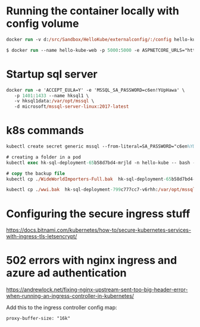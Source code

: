 # Running the container locally with config volume
```ps
docker run -v d:/src/Sandbox/HelloKube/externalconfig/:/config hello-kube-service

$ docker run --name hello-kube-web -p 5000:5000 -e ASPNETCORE_URLS="http://*:5000" -v d:/src/Sandbox/HelloKube/externalconfig/:/config snpcontainers2.az urecr.io/hello-kube-web

```
# Startup sql server
```ps
docker run -e 'ACCEPT_EULA=Y' -e 'MSSQL_SA_PASSWORD=c6en!YUpHawa' \
   -p 1401:1433 --name hksql1 \
   -v hksql1data:/var/opt/mssql \
   -d microsoft/mssql-server-linux:2017-latest
```

# k8s commands
```ps
kubectl create secret generic mssql --from-literal=SA_PASSWORD="c6en%YUpHawa" -n hello-kube

# creating a folder in a pod
kubectl exec hk-sql-deployment-65b58d7bd4-mrjld -n hello-kube -- bash -c "mkdir /var/opt/mssql/backup"

# copy the backup file
kubectl cp ./WideWorldImporters-Full.bak  hk-sql-deployment-65b58d7bd4-mrjld:/var/opt/mssql/backup/ -n hello-kube

kubectl cp ./wwi.bak  hk-sql-deployment-799c777cc7-v6rhh:/var/opt/mssql/backup/ -n hello-kube


```

# Configuring the secure ingress stuff
https://docs.bitnami.com/kubernetes/how-to/secure-kubernetes-services-with-ingress-tls-letsencrypt/


# 502 errors with nginx ingress and azure ad authentication
https://andrewlock.net/fixing-nginx-upstream-sent-too-big-header-error-when-running-an-ingress-controller-in-kubernetes/

Add this to the ingress controller config map:
```
proxy-buffer-size: "16k"
```